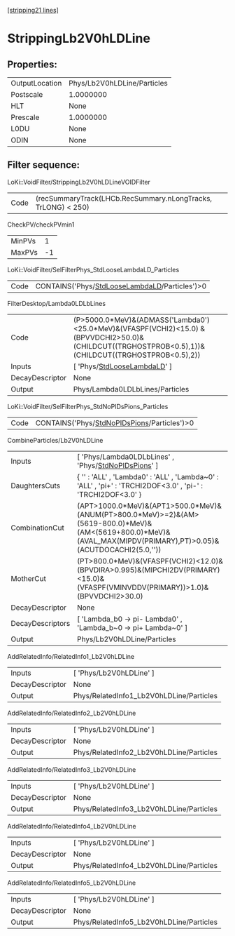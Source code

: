 [[stripping21 lines]](./stripping21-index)

# StrippingLb2V0hLDLine

## Properties:

|                |                             |
|----------------|-----------------------------|
| OutputLocation | Phys/Lb2V0hLDLine/Particles |
| Postscale      | 1.0000000                   |
| HLT            | None                        |
| Prescale       | 1.0000000                   |
| L0DU           | None                        |
| ODIN           | None                        |

## Filter sequence:

LoKi::VoidFilter/StrippingLb2V0hLDLineVOIDFilter

|      |                                                               |
|------|---------------------------------------------------------------|
| Code | (recSummaryTrack(LHCb.RecSummary.nLongTracks, TrLONG) \< 250) |

CheckPV/checkPVmin1

|        |     |
|--------|-----|
| MinPVs | 1   |
| MaxPVs | -1  |

LoKi::VoidFilter/SelFilterPhys_StdLooseLambdaLD_Particles

|      |                                                                                                  |
|------|--------------------------------------------------------------------------------------------------|
| Code | CONTAINS('Phys/[StdLooseLambdaLD](./stripping21-commonparticles-stdlooselambdald)/Particles')\>0 |

FilterDesktop/Lambda0LDLbLines

|                 |                                                                                                                                                            |
|-----------------|------------------------------------------------------------------------------------------------------------------------------------------------------------|
| Code            | (P\>5000.0\*MeV)&(ADMASS('Lambda0')\<25.0\*MeV)&(VFASPF(VCHI2)\<15.0) &(BPVVDCHI2\>50.0)&(CHILDCUT((TRGHOSTPROB\<0.5),1))&(CHILDCUT((TRGHOSTPROB\<0.5),2)) |
| Inputs          | [ 'Phys/[StdLooseLambdaLD](./stripping21-commonparticles-stdlooselambdald)' ]                                                                            |
| DecayDescriptor | None                                                                                                                                                       |
| Output          | Phys/Lambda0LDLbLines/Particles                                                                                                                            |

LoKi::VoidFilter/SelFilterPhys_StdNoPIDsPions_Particles

|      |                                                                                              |
|------|----------------------------------------------------------------------------------------------|
| Code | CONTAINS('Phys/[StdNoPIDsPions](./stripping21-commonparticles-stdnopidspions)/Particles')\>0 |

CombineParticles/Lb2V0hLDLine

|                  |                                                                                                                                                                             |
|------------------|-----------------------------------------------------------------------------------------------------------------------------------------------------------------------------|
| Inputs           | [ 'Phys/Lambda0LDLbLines' , 'Phys/[StdNoPIDsPions](./stripping21-commonparticles-stdnopidspions)' ]                                                                       |
| DaughtersCuts    | { '' : 'ALL' , 'Lambda0' : 'ALL' , 'Lambda~0' : 'ALL' , 'pi+' : 'TRCHI2DOF\<3.0' , 'pi-' : 'TRCHI2DOF\<3.0' }                                                               |
| CombinationCut   | (APT\>1000.0\*MeV)&(APT1\>500.0\*MeV)&(ANUM(PT\>800.0\*MeV)\>=2)&(AM\>(5619-800.0)\*MeV)&(AM\<(5619+800.0)\*MeV)&(AVAL_MAX(MIPDV(PRIMARY),PT)\>0.05)&(ACUTDOCACHI2(5.0,'')) |
| MotherCut        | (PT\>800.0\*MeV)&(VFASPF(VCHI2)\<12.0)&(BPVDIRA\>0.995)&(MIPCHI2DV(PRIMARY)\<15.0)&(VFASPF(VMINVDDV(PRIMARY))\>1.0)&(BPVVDCHI2\>30.0)                                       |
| DecayDescriptor  | None                                                                                                                                                                        |
| DecayDescriptors | [ 'Lambda_b0 -\> pi- Lambda0' , 'Lambda_b~0 -\> pi+ Lambda~0' ]                                                                                                           |
| Output           | Phys/Lb2V0hLDLine/Particles                                                                                                                                                 |

AddRelatedInfo/RelatedInfo1_Lb2V0hLDLine

|                 |                                          |
|-----------------|------------------------------------------|
| Inputs          | [ 'Phys/Lb2V0hLDLine' ]                |
| DecayDescriptor | None                                     |
| Output          | Phys/RelatedInfo1_Lb2V0hLDLine/Particles |

AddRelatedInfo/RelatedInfo2_Lb2V0hLDLine

|                 |                                          |
|-----------------|------------------------------------------|
| Inputs          | [ 'Phys/Lb2V0hLDLine' ]                |
| DecayDescriptor | None                                     |
| Output          | Phys/RelatedInfo2_Lb2V0hLDLine/Particles |

AddRelatedInfo/RelatedInfo3_Lb2V0hLDLine

|                 |                                          |
|-----------------|------------------------------------------|
| Inputs          | [ 'Phys/Lb2V0hLDLine' ]                |
| DecayDescriptor | None                                     |
| Output          | Phys/RelatedInfo3_Lb2V0hLDLine/Particles |

AddRelatedInfo/RelatedInfo4_Lb2V0hLDLine

|                 |                                          |
|-----------------|------------------------------------------|
| Inputs          | [ 'Phys/Lb2V0hLDLine' ]                |
| DecayDescriptor | None                                     |
| Output          | Phys/RelatedInfo4_Lb2V0hLDLine/Particles |

AddRelatedInfo/RelatedInfo5_Lb2V0hLDLine

|                 |                                          |
|-----------------|------------------------------------------|
| Inputs          | [ 'Phys/Lb2V0hLDLine' ]                |
| DecayDescriptor | None                                     |
| Output          | Phys/RelatedInfo5_Lb2V0hLDLine/Particles |
